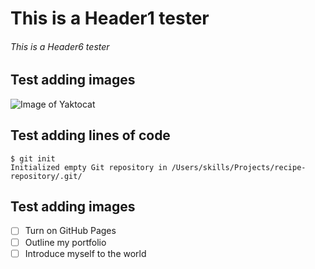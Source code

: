 # This is a Header1 tester
###### This is a Header6 tester

## Test adding images
![Image of Yaktocat](https://octodex.github.com/images/yaktocat.png)

## Test adding lines of code
```
$ git init
Initialized empty Git repository in /Users/skills/Projects/recipe-repository/.git/
```

## Test adding images
- [ ] Turn on GitHub Pages
- [ ] Outline my portfolio
- [ ] Introduce myself to the world
